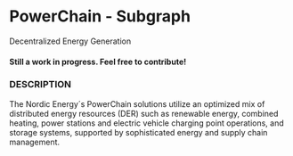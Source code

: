 # PowerChain - Subgraph
Decentralized Energy Generation

#### Still a work in progress. Feel free to contribute!


### DESCRIPTION

The Nordic Energy´s PowerChain solutions utilize an optimized mix of distributed energy resources (DER) such as renewable energy, combined heating, power stations and electric vehicle charging point operations, and storage systems, supported by sophisticated energy and supply chain management.


